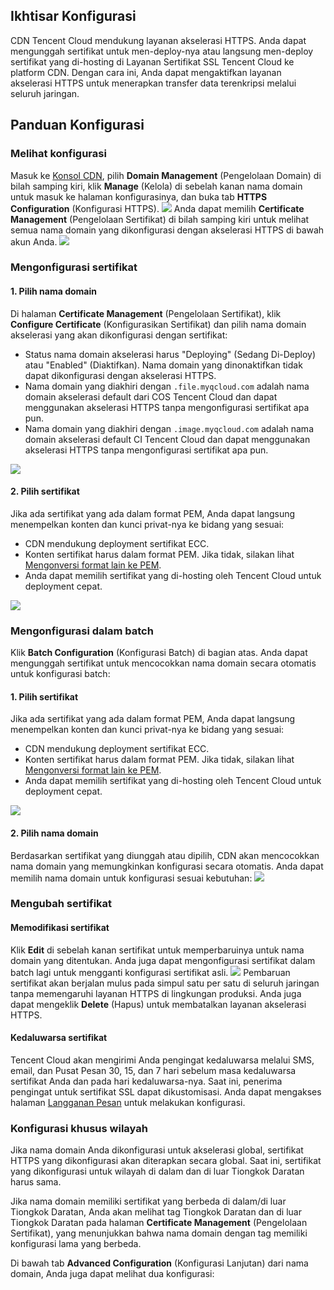 ## Ikhtisar Konfigurasi
CDN Tencent Cloud mendukung layanan akselerasi HTTPS. Anda dapat mengunggah sertifikat untuk men-deploy-nya atau langsung men-deploy sertifikat yang di-hosting di Layanan Sertifikat SSL Tencent Cloud ke platform CDN. Dengan cara ini, Anda dapat mengaktifkan layanan akselerasi HTTPS untuk menerapkan transfer data terenkripsi melalui seluruh jaringan.

## Panduan Konfigurasi
### Melihat konfigurasi

Masuk ke [Konsol CDN](https://console.cloud.tencent.com/cdn), pilih **Domain Management** (Pengelolaan Domain) di bilah samping kiri, klik **Manage** (Kelola) di sebelah kanan nama domain untuk masuk ke halaman konfigurasinya, dan buka tab **HTTPS Configuration** (Konfigurasi HTTPS).
![](https://main.qcloudimg.com/raw/df6c4966cfee58661251f88550214576.png)
Anda dapat memilih **Certificate Management** (Pengelolaan Sertifikat) di bilah samping kiri untuk melihat semua nama domain yang dikonfigurasi dengan akselerasi HTTPS di bawah akun Anda.
![](https://main.qcloudimg.com/raw/91335ed0a426118b76ad6b27a53d5197.png)

### Mengonfigurasi sertifikat
#### 1. Pilih nama domain
Di halaman **Certificate Management** (Pengelolaan Sertifikat), klik **Configure Certificate** (Konfigurasikan Sertifikat) dan pilih nama domain akselerasi yang akan dikonfigurasi dengan sertifikat:
+ Status nama domain akselerasi harus "Deploying" (Sedang Di-Deploy) atau "Enabled" (Diaktifkan). Nama domain yang dinonaktifkan tidak dapat dikonfigurasi dengan akselerasi HTTPS.
+ Nama domain yang diakhiri dengan `.file.myqcloud.com` adalah nama domain akselerasi default dari COS Tencent Cloud dan dapat menggunakan akselerasi HTTPS tanpa mengonfigurasi sertifikat apa pun.
+ Nama domain yang diakhiri dengan `.image.myqcloud.com` adalah nama domain akselerasi default CI Tencent Cloud dan dapat menggunakan akselerasi HTTPS tanpa mengonfigurasi sertifikat apa pun.

![](https://main.qcloudimg.com/raw/13c71dc1fc13576620768f7ae61d6c9e.png)

#### 2. Pilih sertifikat
Jika ada sertifikat yang ada dalam format PEM, Anda dapat langsung menempelkan konten dan kunci privat-nya ke bidang yang sesuai:
+ CDN mendukung deployment sertifikat ECC.
+ Konten sertifikat harus dalam format PEM. Jika tidak, silakan lihat [Mengonversi format lain ke PEM](https://intl.cloud.tencent.com/document/product/228/35212).
+ Anda dapat memilih sertifikat yang di-hosting oleh Tencent Cloud untuk deployment cepat.

![](https://main.qcloudimg.com/raw/d847eb87f076b972808b8e680705f706.png)



### Mengonfigurasi dalam batch
Klik **Batch Configuration** (Konfigurasi Batch) di bagian atas. Anda dapat mengunggah sertifikat untuk mencocokkan nama domain secara otomatis untuk konfigurasi batch:
#### 1. Pilih sertifikat
Jika ada sertifikat yang ada dalam format PEM, Anda dapat langsung menempelkan konten dan kunci privat-nya ke bidang yang sesuai:
+ CDN mendukung deployment sertifikat ECC.
+ Konten sertifikat harus dalam format PEM. Jika tidak, silakan lihat [Mengonversi format lain ke PEM](https://intl.cloud.tencent.com/document/product/228/35212).
+ Anda dapat memilih sertifikat yang di-hosting oleh Tencent Cloud untuk deployment cepat.

![](https://main.qcloudimg.com/raw/fcadb92849ebd780acbbc5b35f343478.png)

#### 2. Pilih nama domain
Berdasarkan sertifikat yang diunggah atau dipilih, CDN akan mencocokkan nama domain yang memungkinkan konfigurasi secara otomatis. Anda dapat memilih nama domain untuk konfigurasi sesuai kebutuhan:
![](https://main.qcloudimg.com/raw/04a8ad1088655f24282201da7b5ebd74.png)



### Mengubah sertifikat
#### Memodifikasi sertifikat
Klik **Edit** di sebelah kanan sertifikat untuk memperbaruinya untuk nama domain yang ditentukan. Anda juga dapat mengonfigurasi sertifikat dalam batch lagi untuk mengganti konfigurasi sertifikat asli.
![](https://main.qcloudimg.com/raw/bb2ed5ec740aa67abf2750dc58baae0d.png)
Pembaruan sertifikat akan berjalan mulus pada simpul satu per satu di seluruh jaringan tanpa memengaruhi layanan HTTPS di lingkungan produksi. Anda juga dapat mengeklik **Delete** (Hapus) untuk membatalkan layanan akselerasi HTTPS.

#### Kedaluwarsa sertifikat
Tencent Cloud akan mengirimi Anda pengingat kedaluwarsa melalui SMS, email, dan Pusat Pesan 30, 15, dan 7 hari sebelum masa kedaluwarsa sertifikat Anda dan pada hari kedaluwarsa-nya. Saat ini, penerima pengingat untuk sertifikat SSL dapat dikustomisasi. Anda dapat mengakses halaman [Langganan Pesan](https://console.cloud.tencent.com/message/subscription) untuk melakukan konfigurasi.

### Konfigurasi khusus wilayah
Jika nama domain Anda dikonfigurasi untuk akselerasi global, sertifikat HTTPS yang dikonfigurasi akan diterapkan secara global. Saat ini, sertifikat yang dikonfigurasi untuk wilayah di dalam dan di luar Tiongkok Daratan harus sama.

Jika nama domain memiliki sertifikat yang berbeda di dalam/di luar Tiongkok Daratan, Anda akan melihat tag Tiongkok Daratan dan di luar Tiongkok Daratan pada halaman **Certificate Management** (Pengelolaan Sertifikat), yang menunjukkan bahwa nama domain dengan tag memiliki konfigurasi lama yang berbeda.

Di bawah tab **Advanced Configuration** (Konfigurasi Lanjutan) dari nama domain, Anda juga dapat melihat dua konfigurasi:


